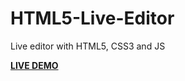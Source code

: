 # HTML5-Live-Editor
Live editor with HTML5, CSS3 and JS


<a href="http://jmvisualcreativity.es/visor/"><b>LIVE DEMO</b></a>
